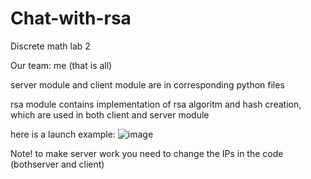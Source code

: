 # Chat-with-rsa
Discrete math lab 2

Our team: me (that is all)

server module and client module are in corresponding python files

rsa module contains implementation of rsa algoritm and hash creation,
which are used in both client and server module

here is a launch example:
![image](https://user-images.githubusercontent.com/91616531/166106305-bc8542e9-8373-4a28-a5cf-3740c01c9b90.png)

Note! to make server work you need to change the IPs in the code (bothserver and client)
